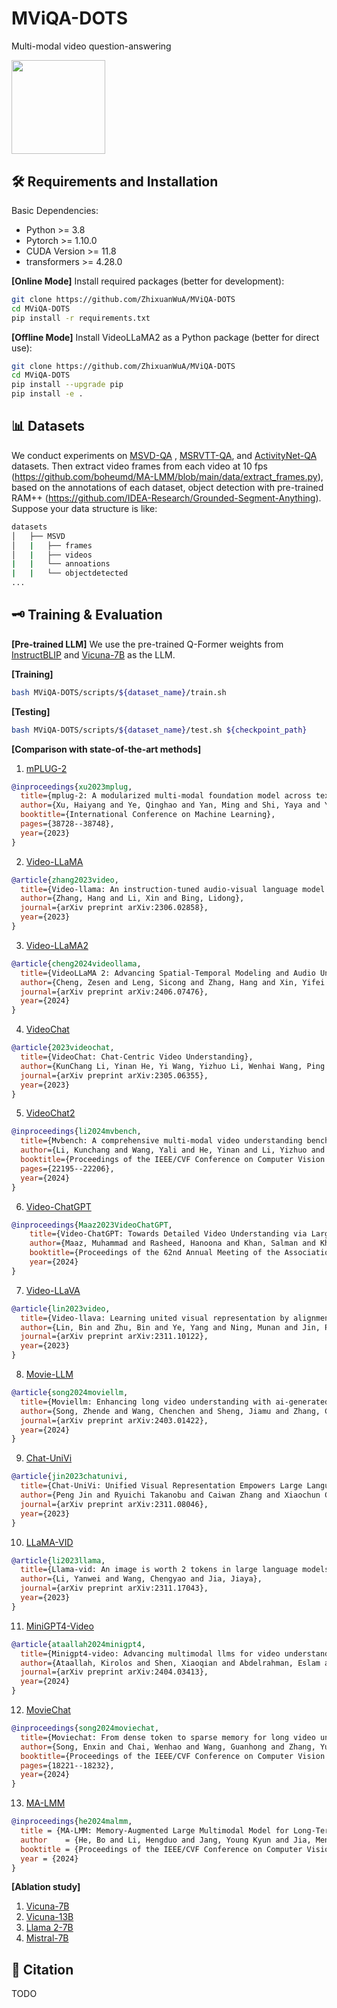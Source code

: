 # MViQA-DOTS
Multi-modal video question-answering
<p align="left">
    <img src="https://github.com/ZhixuanWuA/MViQA-DOTS/blob/main/ICONS.png" width="150" style="margin-bottom: 0.2;"/>
<p>


## 🛠️ Requirements and Installation
Basic Dependencies:
* Python >= 3.8
* Pytorch >= 1.10.0
* CUDA Version >= 11.8
* transformers >= 4.28.0

**[Online Mode]** Install required packages (better for development):
```bash
git clone https://github.com/ZhixuanWuA/MViQA-DOTS
cd MViQA-DOTS
pip install -r requirements.txt
```

**[Offline Mode]** Install VideoLLaMA2 as a Python package (better for direct use):
```bash
git clone https://github.com/ZhixuanWuA/MViQA-DOTS
cd MViQA-DOTS
pip install --upgrade pip  
pip install -e .
```

## 📊 Datasets
We conduct experiments on [MSVD-QA](https://github.com/xudejing/video-question-answering) , [MSRVTT-QA](https://github.com/xudejing/video-question-answering), and [ActivityNet-QA](https://github.com/MILVLG/activitynet-qa) datasets. 
Then extract video frames from each video at 10 fps (https://github.com/boheumd/MA-LMM/blob/main/data/extract_frames.py), based on the annotations of each dataset, object detection with pre-trained RAM++ (https://github.com/IDEA-Research/Grounded-Segment-Anything).
Suppose your data structure is like:
```bash
datasets
│   ├── MSVD
│   |   ├── frames
│   |   ├── videos
|   |   └── annoations
|   |   └── objectdetected
...
```


## 🗝️ Training & Evaluation
**[Pre-trained LLM]** 
We use the pre-trained Q-Former weights from [InstructBLIP](https://storage.googleapis.com/sfr-vision-language-research/LAVIS/models/InstructBLIP/instruct_blip_vicuna7b_trimmed.pth) and [Vicuna-7B](https://huggingface.co/lmsys/vicuna-7b-v1.5) as the LLM.

**[Training]** 
```bash
bash MViQA-DOTS/scripts/${dataset_name}/train.sh
```

**[Testing]** 
```bash
bash MViQA-DOTS/scripts/${dataset_name}/test.sh ${checkpoint_path}
```

**[Comparison with state-of-the-art methods]** 
1) [mPLUG-2](https://github.com/X-PLUG/mPLUG-2)
```bibtex
@inproceedings{xu2023mplug,
  title={mplug-2: A modularized multi-modal foundation model across text, image and video},
  author={Xu, Haiyang and Ye, Qinghao and Yan, Ming and Shi, Yaya and Ye, Jiabo and Xu, Yuanhong and Li, Chenliang and Bi, Bin and Qian, Qi and Wang, Wei and others},
  booktitle={International Conference on Machine Learning},
  pages={38728--38748},
  year={2023}
}
```
2) [Video-LLaMA](https://github.com/DAMO-NLP-SG/Video-LLaMA)
```bibtex
@article{zhang2023video,
  title={Video-llama: An instruction-tuned audio-visual language model for video understanding},
  author={Zhang, Hang and Li, Xin and Bing, Lidong},
  journal={arXiv preprint arXiv:2306.02858},
  year={2023}
}
```
3) [Video-LLaMA2](https://github.com/DAMO-NLP-SG/VideoLLaMA2)
```bibtex
@article{cheng2024videollama,
  title={VideoLLaMA 2: Advancing Spatial-Temporal Modeling and Audio Understanding in Video-LLMs},
  author={Cheng, Zesen and Leng, Sicong and Zhang, Hang and Xin, Yifei and Li, Xin and Chen, Guanzheng and Zhu, Yongxin and Zhang, Wenqi and Luo, Ziyang and Zhao, Deli and others},
  journal={arXiv preprint arXiv:2406.07476},
  year={2024}
}
```
4) [VideoChat](https://github.com/OpenGVLab/Ask-Anything/tree/main)
```bibtex
@article{2023videochat,
  title={VideoChat: Chat-Centric Video Understanding},
  author={KunChang Li, Yinan He, Yi Wang, Yizhuo Li, Wenhai Wang, Ping Luo, Yali Wang, Limin Wang, and Yu Qiao},
  journal={arXiv preprint arXiv:2305.06355},
  year={2023}
}
```
5) [VideoChat2](https://github.com/OpenGVLab/Ask-Anything/tree/main)
```bibtex
@inproceedings{li2024mvbench,
  title={Mvbench: A comprehensive multi-modal video understanding benchmark},
  author={Li, Kunchang and Wang, Yali and He, Yinan and Li, Yizhuo and Wang, Yi and Liu, Yi and Wang, Zun and Xu, Jilan and Chen, Guo and Luo, Ping and others},
  booktitle={Proceedings of the IEEE/CVF Conference on Computer Vision and Pattern Recognition},
  pages={22195--22206},
  year={2024}
}
```
6) [Video-ChatGPT](https://github.com/mbzuai-oryx/Video-ChatGPT)
```bibtex
@inproceedings{Maaz2023VideoChatGPT,
    title={Video-ChatGPT: Towards Detailed Video Understanding via Large Vision and Language Models},
    author={Maaz, Muhammad and Rasheed, Hanoona and Khan, Salman and Khan, Fahad Shahbaz},
    booktitle={Proceedings of the 62nd Annual Meeting of the Association for Computational Linguistics (ACL 2024)},
    year={2024}
}
```
7) [Video-LLaVA](https://github.com/PKU-YuanGroup/Video-LLaVA)
```bibtex
@article{lin2023video,
  title={Video-llava: Learning united visual representation by alignment before projection},
  author={Lin, Bin and Zhu, Bin and Ye, Yang and Ning, Munan and Jin, Peng and Yuan, Li},
  journal={arXiv preprint arXiv:2311.10122},
  year={2023}
}
```
8) [Movie-LLM](https://github.com/Deaddawn/MovieLLM-code)
```bibtex
@article{song2024moviellm,
  title={Moviellm: Enhancing long video understanding with ai-generated movies},
  author={Song, Zhende and Wang, Chenchen and Sheng, Jiamu and Zhang, Chi and Yu, Gang and Fan, Jiayuan and Chen, Tao},
  journal={arXiv preprint arXiv:2403.01422},
  year={2024}
}
```
9) [Chat-UniVi](https://github.com/PKU-YuanGroup/Chat-UniVi/tree/main)
```bibtex
@article{jin2023chatunivi,
  title={Chat-UniVi: Unified Visual Representation Empowers Large Language Models with Image and Video Understanding}, 
  author={Peng Jin and Ryuichi Takanobu and Caiwan Zhang and Xiaochun Cao and Li Yuan},
  journal={arXiv preprint arXiv:2311.08046},
  year={2023}
}
```
10) [LLaMA-VID](https://github.com/dvlab-research/LLaMA-VID)
```bibtex
@article{li2023llama,
  title={Llama-vid: An image is worth 2 tokens in large language models},
  author={Li, Yanwei and Wang, Chengyao and Jia, Jiaya},
  journal={arXiv preprint arXiv:2311.17043},
  year={2023}
}
```
11) [MiniGPT4-Video](https://github.com/Vision-CAIR/MiniGPT4-video/tree/main)
```bibtex
@article{ataallah2024minigpt4,
  title={Minigpt4-video: Advancing multimodal llms for video understanding with interleaved visual-textual tokens},
  author={Ataallah, Kirolos and Shen, Xiaoqian and Abdelrahman, Eslam and Sleiman, Essam and Zhu, Deyao and Ding, Jian and Elhoseiny, Mohamed},
  journal={arXiv preprint arXiv:2404.03413},
  year={2024}
}
```
12) [MovieChat](https://github.com/rese1f/MovieChat)
```bibtex
@inproceedings{song2024moviechat,
  title={Moviechat: From dense token to sparse memory for long video understanding},
  author={Song, Enxin and Chai, Wenhao and Wang, Guanhong and Zhang, Yucheng and Zhou, Haoyang and Wu, Feiyang and Chi, Haozhe and Guo, Xun and Ye, Tian and Zhang, Yanting and others},
  booktitle={Proceedings of the IEEE/CVF Conference on Computer Vision and Pattern Recognition},
  pages={18221--18232},
  year={2024}
}
```
13) [MA-LMM](https://github.com/boheumd/MA-LMM/tree/main)
```bibtex
@inproceedings{he2024malmm,
  title = {MA-LMM: Memory-Augmented Large Multimodal Model for Long-Term Video Understanding},
  author    = {He, Bo and Li, Hengduo and Jang, Young Kyun and Jia, Menglin and Cao, Xuefei and Shah, Ashish and Shrivastava, Abhinav and Lim, Ser-Nam},
  booktitle = {Proceedings of the IEEE/CVF Conference on Computer Vision and Pattern Recognition (CVPR)},
  year = {2024}
}
```

**[Ablation study]** 
1) [Vicuna-7B](https://huggingface.co/lmsys/vicuna-7b-v1.5)
2) [Vicuna-13B](https://huggingface.co/lmsys/vicuna-13b-v1.5)
3) [Llama 2-7B](https://huggingface.co/meta-llama/Llama-2-7b)
4) [Mistral-7B](https://huggingface.co/mistralai/Mistral-7B-Instruct-v0.3)



## 📑 Citation
TODO
